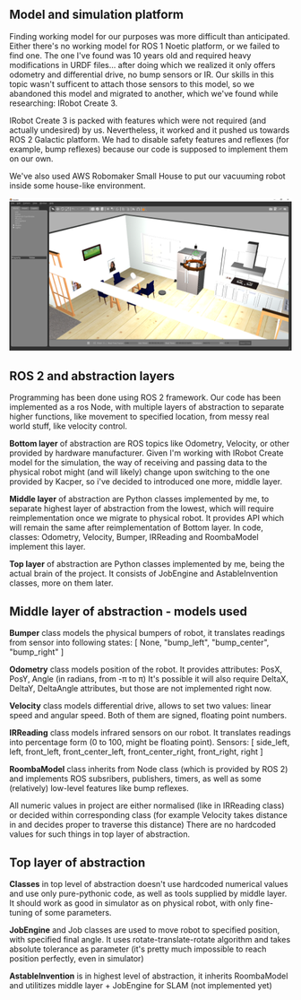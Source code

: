 
Model and simulation platform
---

Finding working model for our purposes was more difficult than anticipated. Either there's no working model for ROS 1 Noetic platform, or we failed to find one. The one I've found was 10 years old and required heavy modifications in URDF files... after doing which we realized it only offers odometry and differential drive, no bump sensors or IR. Our skills in this topic wasn't sufficent to attach those sensors to this model, so we abandoned this model and migrated to another, which we've found while researching: IRobot Create 3.

IRobot Create 3 is packed with features which were not required (and actually undesired) by us. Nevertheless, it worked and it pushed us towards ROS 2 Galactic platform. We had to disable safety features and reflexes (for example, bump reflexes) because our code is supposed to implement them on our own.

We've also used AWS Robomaker Small House to put our vacuuming robot inside some house-like environment.

![environment image](images/environment.png?raw=true "Robot in a house")


ROS 2 and abstraction layers
---

Programming has been done using ROS 2 framework. Our code has been implemented as a ros Node, with multiple layers of abstraction to separate higher functions, like movement to specified location, from messy real world stuff, like velocity control. 

**Bottom layer** of abstraction are ROS topics like Odometry, Velocity, or other provided by hardware manufacturer. Given I'm working with IRobot Create model for the simulation, the way of receiving and passing data to the physical robot might (and will likely) change upon switching to the one provided by Kacper, so i've decided to introduced one more, middle layer.

**Middle layer** of abstraction are Python classes implemented by me, to separate highest layer of abstraction from the lowest, which will require reimplementation once we migrate to physical robot. It provides API which will remain the same after reimplementation of Bottom layer. In code, classes: Odometry, Velocity, Bumper, IRReading and RoombaModel implement this layer.

**Top layer** of abstraction are Python classes implemented by me, being the actual brain of the project. It consists of JobEngine and AstableInvention classes, more on them later.


Middle layer of abstraction - models used
---

**Bumper** class models the physical bumpers of robot, it translates readings from sensor into following states: [ None, "bump_left", "bump_center", "bump_right" ]

**Odometry** class models position of the robot. It provides attributes: PosX, PosY, Angle (in radians, from -π to π) It's possible it will also require DeltaX, DeltaY, DeltaAngle attributes, but those are not implemented right now.

**Velocity** class models differential drive, allows to set two values: linear speed and angular speed. Both of them are signed, floating point numbers.

**IRReading** class models infrared sensors on our robot. It translates readings into percentage form (0 to 100, might be floating point). Sensors: [ side_left, left, front_left, front_center_left, front_center_right, front_right, right ]

**RoombaModel** class inherits from Node class (which is provided by ROS 2) and implements ROS subsribers, publishers, timers, as well as some (relatively) low-level features like bump reflexes.

All numeric values in project are either normalised (like in IRReading class) or decided within corresponding class (for example Velocity takes distance in and decides proper to traverse this distance) There are no hardcoded values for such things in top layer of abstraction.


Top layer of abstraction
---

**Classes** in top level of abstraction doesn't use hardcoded numerical values and use only pure-pythonic code, as well as tools supplied by middle layer. It should work as good in simulator as on physical robot, with only fine-tuning of some parameters.

**JobEngine** and Job classes are used to move robot to specified position, with specified final angle. It uses rotate-translate-rotate algorithm and takes absolute tolerance as parameter (it's pretty much impossible to reach position perfectly, even in simulator)

**AstableInvention** is in highest level of abstraction, it inherits RoombaModel and utilitizes middle layer + JobEngine for SLAM (not implemented yet)
